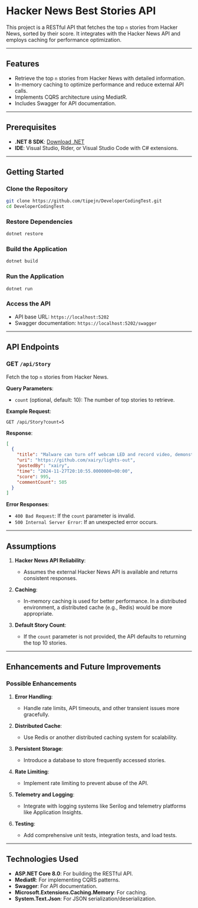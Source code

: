 
# Hacker News Best Stories API

This project is a RESTful API that fetches the top `n` stories from Hacker News, sorted by their score. It integrates with the Hacker News API and employs caching for performance optimization.

---

## Features

- Retrieve the top `n` stories from Hacker News with detailed information.
- In-memory caching to optimize performance and reduce external API calls.
- Implements CQRS architecture using MediatR.
- Includes Swagger for API documentation.

---

## Prerequisites

- **.NET 8 SDK**: [Download .NET](https://dotnet.microsoft.com/download)
- **IDE**: Visual Studio, Rider, or Visual Studio Code with C# extensions.

---

## Getting Started

### Clone the Repository
```bash
git clone https://github.com/tipejn/DeveloperCodingTest.git
cd DeveloperCodingTest
```

### Restore Dependencies
```bash
dotnet restore
```

### Build the Application
```bash
dotnet build
```

### Run the Application
```bash
dotnet run
```

### Access the API
- API base URL: `https://localhost:5202`
- Swagger documentation: `https://localhost:5202/swagger`

---

## API Endpoints

### **GET** `/api/Story`

Fetch the top `n` stories from Hacker News.

**Query Parameters**:
- `count` (optional, default: 10): The number of top stories to retrieve.

**Example Request**:
```http
GET /api/Story?count=5
```

**Response**:
```json
[
  {
    "title": "Malware can turn off webcam LED and record video, demonstrated on ThinkPad X230",
    "uri": "https://github.com/xairy/lights-out",
    "postedBy": "xairy",
    "time": "2024-11-27T20:10:55.0000000+00:00",
    "score": 995,
    "commentCount": 505
  }
]
```

**Error Responses**:
- `400 Bad Request`: If the `count` parameter is invalid.
- `500 Internal Server Error`: If an unexpected error occurs.

---

## Assumptions

1. **Hacker News API Reliability**:
   - Assumes the external Hacker News API is available and returns consistent responses.

2. **Caching**:
   - In-memory caching is used for better performance. In a distributed environment, a distributed cache (e.g., Redis) would be more appropriate.

3. **Default Story Count**:
   - If the `count` parameter is not provided, the API defaults to returning the top 10 stories.

---

## Enhancements and Future Improvements

### Possible Enhancements
1. **Error Handling**:
   - Handle rate limits, API timeouts, and other transient issues more gracefully.

2. **Distributed Cache**:
   - Use Redis or another distributed caching system for scalability.

3. **Persistent Storage**:
   - Introduce a database to store frequently accessed stories.

4. **Rate Limiting**:
   - Implement rate limiting to prevent abuse of the API.

5. **Telemetry and Logging**:
   - Integrate with logging systems like Serilog and telemetry platforms like Application Insights.

6. **Testing**:
   - Add comprehensive unit tests, integration tests, and load tests.

---

## Technologies Used

- **ASP.NET Core 8.0**: For building the RESTful API.
- **MediatR**: For implementing CQRS patterns.
- **Swagger**: For API documentation.
- **Microsoft.Extensions.Caching.Memory**: For caching.
- **System.Text.Json**: For JSON serialization/deserialization.


